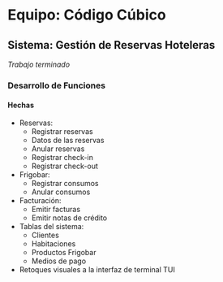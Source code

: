 # Equipo: **Código Cúbico**

## Sistema: Gestión de Reservas Hoteleras

*Trabajo terminado*

### Desarrollo de Funciones

#### Hechas
- Reservas:
    - Registrar reservas
    - Datos de las reservas
    - Anular reservas
    - Registrar check-in
    - Registrar check-out
- Frigobar:
    - Registrar consumos
    - Anular consumos
- Facturación:
    - Emitir facturas
    - Emitir notas de crédito
- Tablas del sistema:
  - Clientes
  - Habitaciones
  - Productos Frigobar
  - Medios de pago
- Retoques visuales a la interfaz de terminal TUI

